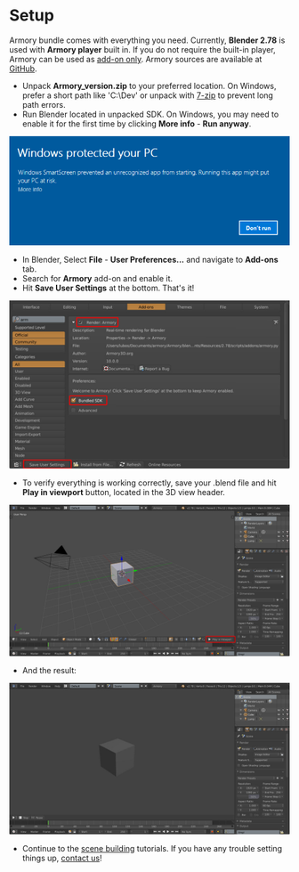 # Setup

Armory bundle comes with everything you need. Currently, **Blender 2.78** is used with **Armory player** built in. If you do not require the built-in player, Armory can be used as [add-on only](setupaddon.md). Armory sources are available at [GitHub](https://github.com/armory3d/).

- Unpack **Armory_version.zip** to your preferred location. On Windows, prefer a short path like 'C:\Dev' or unpack with [7-zip](http://www.7-zip.org) to prevent long path errors.
- Run Blender located in unpacked SDK. On Windows, you may need to enable it for the first time by clicking **More info** - **Run anyway**. 

![](img/winrun.png)

- In Blender, Select **File** - **User Preferences...** and navigate to **Add-ons** tab.
- Search for **Armory** add-on and enable it.
- Hit **Save User Settings** at the bottom. That's it!

![](img/setup1.jpg)

- To verify everything is working correctly, save your .blend file and hit **Play in viewport** button, located in the 3D view header.

![](img/setup2.jpg)

- And the result:

![](img/setup3.jpg)

- Continue to the [scene building](scene1.md) tutorials. If you have any trouble setting things up, [contact us](http://armory3d.org/community.html)!
